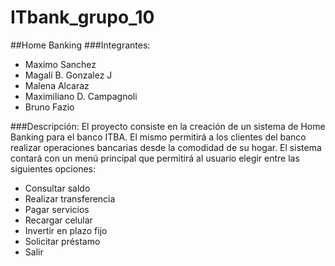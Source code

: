 # ITbank_grupo_10
##Home Banking
###Integrantes:
- Maximo Sanchez
- Magalí B. Gonzalez J
- Malena Alcaraz
- Maximiliano D. Campagnoli
- Bruno Fazio

###Descripción:
El proyecto consiste en la creación de un sistema de Home Banking para el banco ITBA. El mismo permitirá a los clientes del banco realizar operaciones bancarias desde la comodidad de su hogar. El sistema contará con un menú principal que permitirá al usuario elegir entre las siguientes opciones:
- Consultar saldo
- Realizar transferencia
- Pagar servicios
- Recargar celular
- Invertir en plazo fijo
- Solicitar préstamo
- Salir

